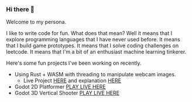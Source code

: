 ### Hi there 👋

Welcome to my persona. 

I like to write code for fun. What does that mean? Well it means that I explore programming languages that I have never used before. It means that I build game prototypes. It means that I solve coding challenges on leetcode. It means that I'm a bit of an enthusiast machine learning tinkerer. 

Here's some fun projects I've been working on recently. 

* Using Rust + WASM with threading to manipulate webcam images.
  * Live Project [HERE](https://happy-goldberg-e0d07e.netlify.app/) and explanation [HERE](https://github.com/richwandell/rust_wasm_webcam)
* Godot 2D Platformer [PLAY LIVE HERE](https://angry-lovelace-990c49.netlify.app)
* Godot 3D Vertical Shooter [PLAY LIVE HERE](https://gifted-banach-08455b.netlify.app)


<!--
**richwandell/richwandell** is a ✨ _special_ ✨ repository because its `README.md` (this file) appears on your GitHub profile.

Here are some ideas to get you started:

- 🔭 I’m currently working on ...
- 🌱 I’m currently learning ...
- 👯 I’m looking to collaborate on ...
- 🤔 I’m looking for help with ...
- 💬 Ask me about ...
- 📫 How to reach me: ...
- 😄 Pronouns: ...
- ⚡ Fun fact: ...
-->
